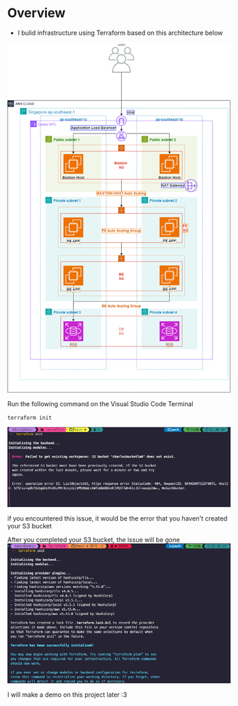 # Overview

+ I bulid infrastructure using Terraform based on this architecture below

![ConnectPrivate](images/Three-Tier-Architecture.drawio.png)

Run the following command on the Visual Studio Code Terminal

```
terraform init
```


![ConnectPrivate](images/screenshot-1712126023363.png)

if you encountered this issue, it would be the error that you haven't created your S3 bucket

After you completed your S3 bucket, the issue will be gone
![ConnectPrivate](images/screenshot-1712126305020.png)

I will make a demo on this project later :3
